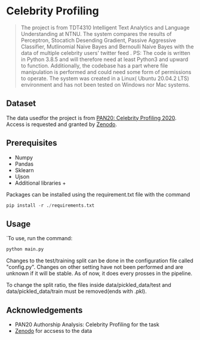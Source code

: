 # Celebrity Profiling

>The project is from TDT4310 Intelligent Text Analytics and Language Understanding at NTNU. The system compares the results of Perceptron, Stocatich Desending Gradient, Passive Aggressive Classifier, Mutlinomial Naive Bayes and Bernoulli Naive Bayes with the data of multiple celebrity users' twitter feed
.
PS: The code is written in Python 3.8.5 and will therefore need at least Python3 and upward to function. Additionally, the codebase has a part where file manipulation is performed and could need some form of permissions to operate. The system was created in a Linux( Ubuntu 20.04.2 LTS) environment and has not been tested on Windows nor Mac systems.



## Dataset

The data usedfor the project is from [PAN20: Celebrity Profiling 2020](https://pan.webis.de/clef20/pan20-web/celebrity-profiling.html). 
Access is requested and granted by [Zenodo](https://zenodo.org/record/4461887).

## Prerequisites

- Numpy
- Pandas
- Sklearn
- Ujson
- Additional libraries +

Packages can be installed using the requirement.txt file with the command
```python
pip install -r ./requirements.txt
```

## Usage

`To use, run the command:
```python
python main.py
```
Changes to the test/training split can be done in the configuration file called "config.py". Changes on other setting have not been performed and are unknown if it will be stable. As of now, it does every prosses in the pipeline.

To change the split ratio, the files inside data/pickled_data/test and data/pickled_data/train must be removed(ends with .pkl).

## Acknowledgements 
* PAN20 Authorship Analysis: Celebrity Profiling for the task
* [Zenodo](https://zenodo.org/record/4461887) for accsess to the data